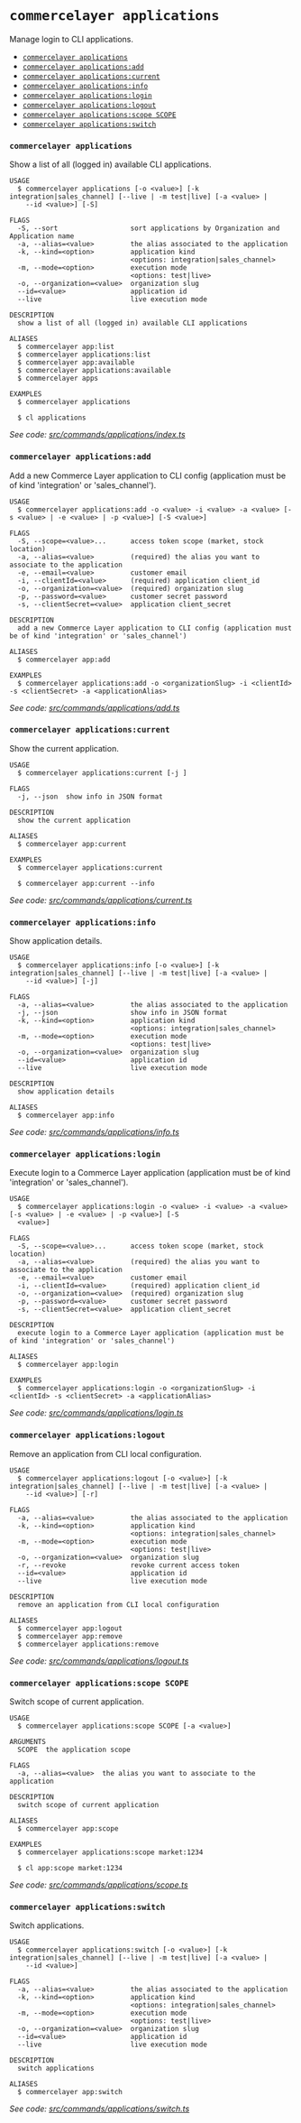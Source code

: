 # `commercelayer applications`

Manage login to CLI applications.

* [`commercelayer applications`](#commercelayer-applications)
* [`commercelayer applications:add`](#commercelayer-applicationsadd)
* [`commercelayer applications:current`](#commercelayer-applicationscurrent)
* [`commercelayer applications:info`](#commercelayer-applicationsinfo)
* [`commercelayer applications:login`](#commercelayer-applicationslogin)
* [`commercelayer applications:logout`](#commercelayer-applicationslogout)
* [`commercelayer applications:scope SCOPE`](#commercelayer-applicationsscope-scope)
* [`commercelayer applications:switch`](#commercelayer-applicationsswitch)

### `commercelayer applications`

Show a list of all (logged in) available CLI applications.

```sh-session
USAGE
  $ commercelayer applications [-o <value>] [-k integration|sales_channel] [--live | -m test|live] [-a <value> |
    --id <value>] [-S]

FLAGS
  -S, --sort                  sort applications by Organization and Application name
  -a, --alias=<value>         the alias associated to the application
  -k, --kind=<option>         application kind
                              <options: integration|sales_channel>
  -m, --mode=<option>         execution mode
                              <options: test|live>
  -o, --organization=<value>  organization slug
  --id=<value>                application id
  --live                      live execution mode

DESCRIPTION
  show a list of all (logged in) available CLI applications

ALIASES
  $ commercelayer app:list
  $ commercelayer applications:list
  $ commercelayer app:available
  $ commercelayer applications:available
  $ commercelayer apps

EXAMPLES
  $ commercelayer applications

  $ cl applications
```

_See code: [src/commands/applications/index.ts](https://github.com/commercelayer/commercelayer-cli/blob/main/src/commands/applications/index.ts)_

### `commercelayer applications:add`

Add a new Commerce Layer application to CLI config (application must be of kind 'integration' or 'sales_channel').

```sh-session
USAGE
  $ commercelayer applications:add -o <value> -i <value> -a <value> [-s <value> | -e <value> | -p <value>] [-S <value>]

FLAGS
  -S, --scope=<value>...      access token scope (market, stock location)
  -a, --alias=<value>         (required) the alias you want to associate to the application
  -e, --email=<value>         customer email
  -i, --clientId=<value>      (required) application client_id
  -o, --organization=<value>  (required) organization slug
  -p, --password=<value>      customer secret password
  -s, --clientSecret=<value>  application client_secret

DESCRIPTION
  add a new Commerce Layer application to CLI config (application must be of kind 'integration' or 'sales_channel')

ALIASES
  $ commercelayer app:add

EXAMPLES
  $ commercelayer applications:add -o <organizationSlug> -i <clientId> -s <clientSecret> -a <applicationAlias>
```

_See code: [src/commands/applications/add.ts](https://github.com/commercelayer/commercelayer-cli/blob/main/src/commands/applications/add.ts)_

### `commercelayer applications:current`

Show the current application.

```sh-session
USAGE
  $ commercelayer applications:current [-j ]

FLAGS
  -j, --json  show info in JSON format

DESCRIPTION
  show the current application

ALIASES
  $ commercelayer app:current

EXAMPLES
  $ commercelayer applications:current

  $ commercelayer app:current --info
```

_See code: [src/commands/applications/current.ts](https://github.com/commercelayer/commercelayer-cli/blob/main/src/commands/applications/current.ts)_

### `commercelayer applications:info`

Show application details.

```sh-session
USAGE
  $ commercelayer applications:info [-o <value>] [-k integration|sales_channel] [--live | -m test|live] [-a <value> |
    --id <value>] [-j]

FLAGS
  -a, --alias=<value>         the alias associated to the application
  -j, --json                  show info in JSON format
  -k, --kind=<option>         application kind
                              <options: integration|sales_channel>
  -m, --mode=<option>         execution mode
                              <options: test|live>
  -o, --organization=<value>  organization slug
  --id=<value>                application id
  --live                      live execution mode

DESCRIPTION
  show application details

ALIASES
  $ commercelayer app:info
```

_See code: [src/commands/applications/info.ts](https://github.com/commercelayer/commercelayer-cli/blob/main/src/commands/applications/info.ts)_

### `commercelayer applications:login`

Execute login to a Commerce Layer application (application must be of kind 'integration' or 'sales_channel').

```sh-session
USAGE
  $ commercelayer applications:login -o <value> -i <value> -a <value> [-s <value> | -e <value> | -p <value>] [-S
  <value>]

FLAGS
  -S, --scope=<value>...      access token scope (market, stock location)
  -a, --alias=<value>         (required) the alias you want to associate to the application
  -e, --email=<value>         customer email
  -i, --clientId=<value>      (required) application client_id
  -o, --organization=<value>  (required) organization slug
  -p, --password=<value>      customer secret password
  -s, --clientSecret=<value>  application client_secret

DESCRIPTION
  execute login to a Commerce Layer application (application must be of kind 'integration' or 'sales_channel')

ALIASES
  $ commercelayer app:login

EXAMPLES
  $ commercelayer applications:login -o <organizationSlug> -i <clientId> -s <clientSecret> -a <applicationAlias>
```

_See code: [src/commands/applications/login.ts](https://github.com/commercelayer/commercelayer-cli/blob/main/src/commands/applications/login.ts)_

### `commercelayer applications:logout`

Remove an application from CLI local configuration.

```sh-session
USAGE
  $ commercelayer applications:logout [-o <value>] [-k integration|sales_channel] [--live | -m test|live] [-a <value> |
    --id <value>] [-r]

FLAGS
  -a, --alias=<value>         the alias associated to the application
  -k, --kind=<option>         application kind
                              <options: integration|sales_channel>
  -m, --mode=<option>         execution mode
                              <options: test|live>
  -o, --organization=<value>  organization slug
  -r, --revoke                revoke current access token
  --id=<value>                application id
  --live                      live execution mode

DESCRIPTION
  remove an application from CLI local configuration

ALIASES
  $ commercelayer app:logout
  $ commercelayer app:remove
  $ commercelayer applications:remove
```

_See code: [src/commands/applications/logout.ts](https://github.com/commercelayer/commercelayer-cli/blob/main/src/commands/applications/logout.ts)_

### `commercelayer applications:scope SCOPE`

Switch scope of current application.

```sh-session
USAGE
  $ commercelayer applications:scope SCOPE [-a <value>]

ARGUMENTS
  SCOPE  the application scope

FLAGS
  -a, --alias=<value>  the alias you want to associate to the application

DESCRIPTION
  switch scope of current application

ALIASES
  $ commercelayer app:scope

EXAMPLES
  $ commercelayer applications:scope market:1234

  $ cl app:scope market:1234
```

_See code: [src/commands/applications/scope.ts](https://github.com/commercelayer/commercelayer-cli/blob/main/src/commands/applications/scope.ts)_

### `commercelayer applications:switch`

Switch applications.

```sh-session
USAGE
  $ commercelayer applications:switch [-o <value>] [-k integration|sales_channel] [--live | -m test|live] [-a <value> |
    --id <value>]

FLAGS
  -a, --alias=<value>         the alias associated to the application
  -k, --kind=<option>         application kind
                              <options: integration|sales_channel>
  -m, --mode=<option>         execution mode
                              <options: test|live>
  -o, --organization=<value>  organization slug
  --id=<value>                application id
  --live                      live execution mode

DESCRIPTION
  switch applications

ALIASES
  $ commercelayer app:switch
```

_See code: [src/commands/applications/switch.ts](https://github.com/commercelayer/commercelayer-cli/blob/main/src/commands/applications/switch.ts)_
